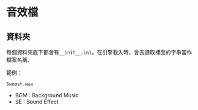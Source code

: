 # 音效檔

## 資料夾

每個資料夾底下都會有`__init__.ini`，在引擎載入時，會去讀取裡面的字串當作檔案名稱．

範例：

```
Swoosh.wav
```

* BGM : Background Music
* SE : Sound Effect

